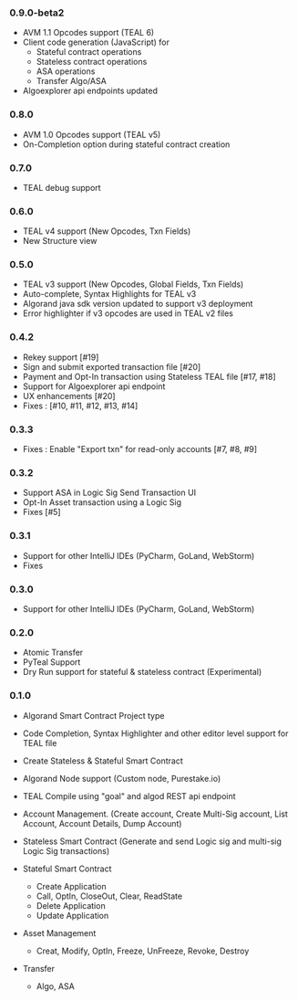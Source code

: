 ### 0.9.0-beta2
  - AVM 1.1 Opcodes support (TEAL 6)
  - Client code generation (JavaScript) for 
      - Stateful contract operations
      - Stateless contract operations
      - ASA operations
      - Transfer Algo/ASA
  - Algoexplorer api endpoints updated
### 0.8.0
  - AVM 1.0 Opcodes support (TEAL v5)
  - On-Completion option during stateful contract creation
### 0.7.0
  - TEAL debug support
### 0.6.0
  - TEAL v4 support (New Opcodes, Txn Fields)
  - New Structure view
### 0.5.0
  - TEAL v3 support (New Opcodes, Global Fields, Txn Fields)
  - Auto-complete, Syntax Highlights for TEAL v3
  - Algorand java sdk version updated to support v3 deployment
  - Error highlighter if v3 opcodes are used in TEAL v2 files
### 0.4.2
  - Rekey support [#19]
  - Sign and submit exported transaction file [#20]
  - Payment and Opt-In transaction using Stateless TEAL file [#17, #18]
  - Support for Algoexplorer api endpoint
  - UX enhancements [#20]  
  - Fixes : [#10, #11, #12, #13, #14]
### 0.3.3
  - Fixes : Enable "Export txn" for read-only accounts [#7, #8, #9]
### 0.3.2
  - Support ASA in Logic Sig Send Transaction UI
  - Opt-In Asset transaction using a Logic Sig 
  - Fixes [#5]
### 0.3.1
  - Support for other IntelliJ IDEs (PyCharm, GoLand, WebStorm)
  - Fixes
### 0.3.0
  - Support for other IntelliJ IDEs (PyCharm, GoLand, WebStorm)
### 0.2.0
  - Atomic Transfer
  - PyTeal Support
  - Dry Run support for stateful & stateless contract (Experimental)
  
### 0.1.0
  - Algorand Smart Contract Project type
  - Code Completion, Syntax Highlighter and other editor level support for TEAL file
  - Create Stateless & Stateful Smart Contract
  - Algorand Node support (Custom node, Purestake.io)
  - TEAL Compile using "goal" and algod REST api endpoint 
  - Account Management. (Create account, Create Multi-Sig account, List Account, Account Details, Dump Account)
  - Stateless Smart Contract (Generate and send Logic sig and multi-sig Logic Sig transactions)
  - Stateful Smart Contract 
      - Create Application
      - Call, OptIn, CloseOut, Clear, ReadState
      - Delete Application
      - Update Application
  - Asset Management
      - Creat, Modify, OptIn, Freeze, UnFreeze, Revoke, Destroy
      
  - Transfer 
      - Algo, ASA
